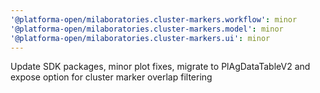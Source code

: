 ```yaml
---
'@platforma-open/milaboratories.cluster-markers.workflow': minor
'@platforma-open/milaboratories.cluster-markers.model': minor
'@platforma-open/milaboratories.cluster-markers.ui': minor
---
```


Update SDK packages, minor plot fixes, migrate to PlAgDataTableV2 and expose option for cluster marker overlap filtering
